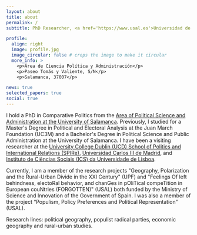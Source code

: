 ```yaml
---
layout: about
title: about
permalink: /
subtitle: PhD Researcher, <a href='https://www.usal.es'>Universidad de Salamanca</a>

profile:
  align: right
  image: profile.jpg
  image_circular: false # crops the image to make it circular
  more_info: >
    <p>Área de Ciencia Política y Administración</p>
    <p>Paseo Tomás y Valiente, S/N</p>
    <p>Salamanca, 37007</p>

news: true
selected_papers: true
social: true
---
```


I hold a PhD in Comparative Politics from the [Area of Political Science and Administration at the University of Salamanca](https://acpa-usal.com/member/alvaro-sanchez-garcia/). Previously, I studied for a Master's Degree in Political and Electoral Analysis at the Juan March Foundation (UC3M) and a Bachelor's Degree in Political Science and Public Administration at the University of Salamanca. I have been a visiting researcher at the [University College Dublin (UCD) School of Politics and International Relations (SPIRe)](https://www.ucd.ie/spire/), [Universidad Carlos III de Madrid](https://www.uc3m.es/social-sciences-department/home), and [Instituto de Ciências Sociais (ICS) da Universidade de Lisboa](https://www.ics.ulisboa.pt). 

Currently, I am a member of the research projects "Geography, Polarization and the Rural-Urban Divide in the XXI Century" (UPF) and "Feelings Of left behindness, electoRal behavior, and chanGes in pOliTical compeTition in European couNtries (FORGOTTEN)" (USAL) both funded by the Ministry of Science and Innovation of the Government of Spain. I was also a member of the project “Populism, Policy Preferences and Political Representation” (USAL).

Research lines: political geography, populist radical parties, economic geography and rural-urban studies.
